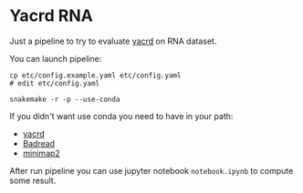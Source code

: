 # Yacrd RNA

Just a pipeline to try to evaluate [yacrd](https://github.com/natir/yacrd/) on RNA dataset.

You can launch pipeline:
```
cp etc/config.example.yaml etc/config.yaml
# edit etc/config.yaml

snakemake -r -p --use-conda
```

If you didn't want use conda you need to have in your path:
- [yacrd](https://github.com/natir/yacrd/)
- [Badread](https://github.com/rrwick/Badread)
- [minimap2](https://github.com/lh3/minimap2)

After run pipeline you can use jupyter notebook `notebook.ipynb` to compute some result.
